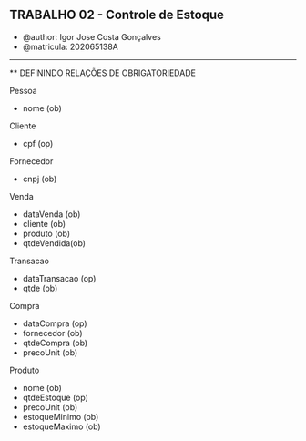 TRABALHO 02 - Controle de Estoque 
-
* @author:  Igor Jose Costa Gonçalves
* @matricula: 202065138A

---
** DEFININDO RELAÇÕES DE OBRIGATORIEDADE
 
Pessoa
- nome  (ob)

Cliente
- cpf   (op)

Fornecedor
- cnpj  (ob)

Venda
- dataVenda  (ob)
- cliente    (ob)
- produto    (ob)
- qtdeVendida(ob)


Transacao
- dataTransacao (op)
- qtde          (ob)

Compra
- dataCompra (op)
- fornecedor (ob)
- qtdeCompra (ob)
- precoUnit  (ob)

Produto
- nome          (ob)
- qtdeEstoque   (op)
- precoUnit     (ob)
- estoqueMinimo (ob)
- estoqueMaximo (ob)